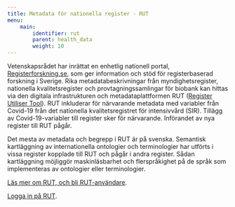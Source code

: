 ```yaml
---
title: Metadata för nationella register - RUT
menu:
    main:
        identifier: rut
        parent: health_data
        weight: 10
---
```


Vetenskapsrådet har inrättat en enhetlig nationell portal,
[Registerforskning.se](https://www.registerforskning.se/),
som ger information och stöd för registerbaserad forskning i Sverige.
Rika metadatabeskrivningar från myndighetsregister, nationella
kvalitetsregister och provtagningssamlingar för biobank kan hittas via den
digitala infrastrukturen och metadataplattformen RUT
([Register Utiliser Tool](https://www.registerforskning.se/en/registers-in-sweden/easier-to-find-register-data-with-the-register-utiliser-tool/)).
RUT inkluderar för närvarande metadata med variabler från Covid-19
från det nationella kvalitetsregistret för intensivvård (SIR).
Tillägg av Covid-19-variabler till register sker för närvarande.
Införandet av nya register till RUT pågår.

Det mesta av metadata och begrepp i RUT är på svenska.
Semantisk kartläggning av internationella ontologier och terminologier
har utförts i vissa register kopplade till RUT och pågår i andra register.
Sådan kartläggning möjliggör maskinläsbarhet och flerspråkighet på de språk
som implementeras av ontologier eller terminologier.

[Läs mer om RUT, och bli RUT-användare](https://www.registerforskning.se/sv/register-i-sverige/metadataverktyget-rut/).

[Logga in på RUT](https://rut.registerforskning.se/model.php).
